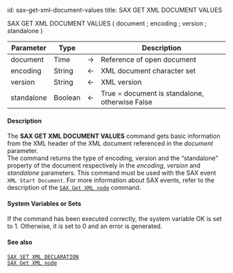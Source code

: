id: sax-get-xml-document-values
title: SAX GET XML DOCUMENT VALUES


<!-- REF #_command_.SAX GET XML DOCUMENT VALUES.Syntax-->SAX GET XML DOCUMENT VALUES ( document ; encoding ; version ; standalone )<!-- END REF-->


<!-- REF #_command_.SAX GET XML DOCUMENT VALUES.Params -->
|Parameter|Type||Description|
|---------|--- |:---:|------|
|document|Time|->|Reference of open document|
|encoding|String|<-|XML document character set|
|version|String|<-|XML version|
|standalone|Boolean|<-|True = document is standalone, otherwise False|
<!-- END REF -->


#### Description



The **SAX GET XML DOCUMENT VALUES** command gets basic information from the XML header of the XML document referenced in the *document* parameter.  
The command returns the type of encoding, version and the “standalone” property of the document respectively in the *encoding*, *version* and *standalone* parameters. This command must be used with the SAX event `XML Start Document`. For more information about SAX events, refer to the description of the [`SAX Get XML node`](sax-get-xml-node.md) command. 


#### System Variables or Sets



If the command has been executed correctly, the system variable OK is set to 1. Otherwise, it is set to 0 and an error is generated.  

#### See also

[`SAX SET XML DECLARATION`](sax-set-xml-declaration.md)<br/>
[`SAX Get XML node`](sax-get-xml-node.md)


